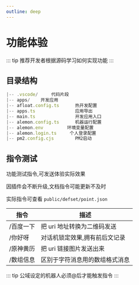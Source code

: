 ```yaml
---
outline: deep
---
```


# 功能体验

::: tip
推荐开发者根据源码学习如何实现功能
:::

## 目录结构

```typescript
|-- .vscode/     代码片段
|-- apps/    开发应用
|-- afloat.config.ts      热开发配置
|-- apps.ts               应用导出
|-- main.ts               开发应用入口
|-- alemon.config.ts      机器运行配置
|-- alemon.env         环境变量配置
|-- alemon.login.ts     个人登录配置
|-- pm2.config.cjs        PM2启动
```

## 指令测试

功能测试指令,可发送体验实际效果

因插件会不断升级,文档指令可能更新不及时

实际指令可查看 `public/defset/point.json`

| 指令      | 描述                           |
| --------- | ------------------------------ |
| /百度一下 | 把 uri 地址转换为二维码发送    |
| /你好呀   | 对话机锁定效果,拥有前后文记录  |
| /原神黄历 | 把 uri 链接图片发送出来        |
| /数组信息 | 区别于字符消息用的数组格式消息 |

::: tip
公域设定的机器人必须@后才能触发指令
:::
